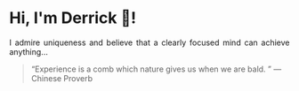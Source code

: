 # Hi, I'm Derrick 👋!
<p align="justify">I admire uniqueness and believe that a clearly focused mind can achieve anything...</p> 
<!-- #quote-start -->
<blockquote>&ldquo;Experience is a comb which nature gives us when we are bald. &rdquo; &mdash; <footer>Chinese Proverb</footer></blockquote>
<!-- #quote-end -->
